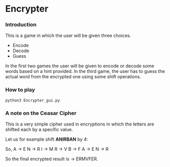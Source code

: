 # Encrypter

### Introduction

This is a game in which the user will be given three choices.
* Encode
* Decode
* Guess

In the first two games the user will be given to encode or decode some words based on a hint provided. In the third game, the user has to guess the actual word from the encrypted one using some shift operations.

### How to play

```
python3 Encrypter_gui.py
```

### A note on the Ceasar Cipher

This is a very simple cipher used in encryptions in which the letters are shifted each by a specific value.

Let us for example shift **ANIRBAN** by 4:

So,
A -> E
N -> R
I -> M
R -> V
B -> F
A -> E
N -> R

So the final encrypted result is -> ERMVFER.
